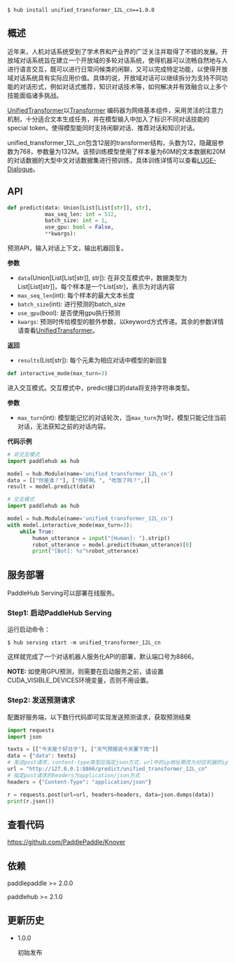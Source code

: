 ```shell
$ hub install unified_transformer_12L_cn==1.0.0
```

## 概述

近年来，人机对话系统受到了学术界和产业界的广泛关注并取得了不错的发展。开放域对话系统旨在建立一个开放域的多轮对话系统，使得机器可以流畅自然地与人进行语言交互，既可以进行日常问候类的闲聊，又可以完成特定功能，以使得开放域对话系统具有实际应用价值。具体的说，开放域对话可以继续拆分为支持不同功能的对话形式，例如对话式推荐，知识对话技术等，如何解决并有效融合以上多个技能面临诸多挑战。

[UnifiedTransformer](https://arxiv.org/abs/2006.16779)以[Transformer](https://arxiv.org/abs/1706.03762) 编码器为网络基本组件，采用灵活的注意力机制，十分适合文本生成任务，并在模型输入中加入了标识不同对话技能的special token，使得模型能同时支持闲聊对话、推荐对话和知识对话。

unified_transformer_12L_cn包含12层的transformer结构，头数为12，隐藏层参数为768，参数量为132M。该预训练模型使用了样本量为60M的文本数据和20M的对话数据的大型中文对话数据集进行预训练，具体训练详情可以查看[LUGE-Dialogue](https://github.com/PaddlePaddle/Knover/tree/luge-dialogue/luge-dialogue)。

## API

```python
def predict(data: Union[List[List[str]], str],
            max_seq_len: int = 512,
            batch_size: int = 1,
            use_gpu: bool = False,
            **kwargs):
```
预测API，输入对话上下文，输出机器回复。

**参数**
- `data`(Union[List[List[str]], str]): 在非交互模式中，数据类型为List[List[str]]，每个样本是一个List[str]，表示为对话内容
- `max_seq_len`(int): 每个样本的最大文本长度
- `batch_size`(int): 进行预测的batch_size
- `use_gpu`(bool): 是否使用gpu执行预测
- `kwargs`: 预测时传给模型的额外参数，以keyword方式传递。其余的参数详情请查看[UnifiedTransformer](https://github.com/PaddlePaddle/PaddleNLP/tree/develop/examples/dialogue/unified_transformer)。

**返回**
* `results`(List[str]): 每个元素为相应对话中模型的新回复

```python
def interactive_mode(max_turn=3)
```
进入交互模式。交互模式中，predict接口的data将支持字符串类型。

**参数**
- `max_turn`(int): 模型能记忆的对话轮次，当`max_turn`为1时，模型只能记住当前对话，无法获知之前的对话内容。


**代码示例**

```python
# 非交互模式
import paddlehub as hub

model = hub.Module(name='unified_transformer_12L_cn')
data = [["你是谁？"], ["你好啊。", "吃饭了吗？",]]
result = model.predict(data)
```

```python
# 交互模式
import paddlehub as hub

model = hub.Module(name='unified_transformer_12L_cn')
with model.interactive_mode(max_turn=3):
    while True:
        human_utterance = input("[Human]: ").strip()
        robot_utterance = model.predict(human_utterance)[0]
        print("[Bot]: %s"%robot_utterance)
```

## 服务部署

PaddleHub Serving可以部署在线服务。

### Step1: 启动PaddleHub Serving

运行启动命令：

```shell
$ hub serving start -m unified_transformer_12L_cn
```

这样就完成了一个对话机器人服务化API的部署，默认端口号为8866。

**NOTE:** 如使用GPU预测，则需要在启动服务之前，请设置CUDA_VISIBLE_DEVICES环境变量，否则不用设置。

### Step2: 发送预测请求

配置好服务端，以下数行代码即可实现发送预测请求，获取预测结果

```python
import requests
import json

texts = [["今天是个好日子"], ["天气预报说今天要下雨"]]
data = {"data": texts}
# 发送post请求，content-type类型应指定json方式，url中的ip地址需改为对应机器的ip
url = "http://127.0.0.1:8866/predict/unified_transformer_12L_cn"
# 指定post请求的headers为application/json方式
headers = {"Content-Type": "application/json"}

r = requests.post(url=url, headers=headers, data=json.dumps(data))
print(r.json())
```

## 查看代码

https://github.com/PaddlePaddle/Knover

## 依赖

paddlepaddle >= 2.0.0

paddlehub >= 2.1.0

## 更新历史

* 1.0.0

  初始发布
